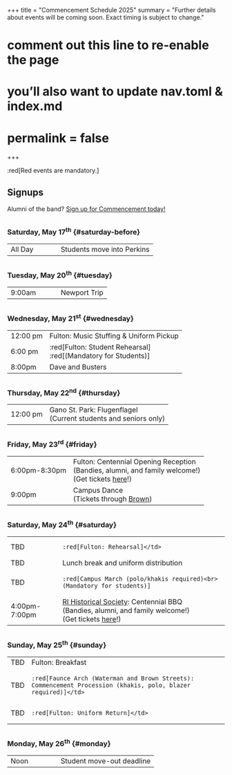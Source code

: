 +++
title = "Commencement Schedule 2025"
summary = "Further details about events will be coming soon. Exact timing is subject to change."
# comment out this line to re-enable the page
# you’ll also want to update nav.toml & index.md
# permalink = false
+++

:red[Red events are mandatory.]

<style>
td > p { margin-bottom: 0.5rem }
td > p:last-child { margin: 0 }
tr:last-child td { border-bottom: none }
h3 { margin-top: 2rem }
</style>

## Signups

Alumni of the band? [Sign up for Commencement today!](https://docs.google.com/forms/d/e/1FAIpQLSdwspEwElnmbKWGXEyztk91nl_WUk1uwcZzY5iSJvOM5nrJOg/viewform)

### Saturday, May 17<sup>th</sup> {#saturday-before}

<table class="table">
<tr>
  <td style="width: 100px">All Day</td>
  <td>Students move into Perkins</td>
</tr>
</table>

### Tuesday, May 20<sup>th</sup> {#tuesday}

<table class="table">
<tr>
  <td style="width: 100px">9:00am</td>
  <td>Newport Trip</td>
</tr>
</table>

### Wednesday, May 21<sup>st</sup> {#wednesday}

<table class="table">
<tr>
  <td>12:00 pm</td>
  <td>Fulton: Music Stuffing & Uniform Pickup</td>
</tr>
<tr>
  <td>6:00 pm</td>
  <td>
  
  :red[Fulton: Student Rehearsal]<br>:red[(Mandatory for Students)]</td>
</tr>
<tr>
  <td>8:00pm</td>
  <td>Dave and Busters</td>
</tr>
</table>

### Thursday, May 22<sup>nd</sup> {#thursday}

<table class="table">
<tr>
  <td>12:00 pm</td>
  <td>Gano St. Park: Flugenflagel<br>(Current students and seniors only)</td>
</tr>
</table>

### Friday, May 23<sup>rd</sup> {#friday}

<table class="table">
<tr>
  <td>6:00pm-8:30pm</td>
  <td>Fulton: Centennial Opening Reception<br>(Bandies, alumni, and family welcome!)<br>(Get tickets <a href="https://www.eventbrite.com/e/brown-band-centennial-opening-reception-tickets-1312058465189?aff=oddtdtcreator">here</a>!)</td>
</tr>
<tr> 
  <td>9:00pm</td> 
  <td>Campus Dance<br>(Tickets through <a href="https://alumni-friends.brown.edu/events/campus-dance">Brown</a>)</td>
</tr> 
</table>

### Saturday, May 24<sup>th</sup> {#saturday}

<table class="table">
<tr>
  <td>TBD</td>
  <td>
  
    :red[Fulton: Rehearsal]</td>
</tr>
<tr>
  <td>TBD</td>
  <td>Lunch break and uniform distribution</td>
</tr>
<tr>
  <td>TBD</td>
  <td>
  
    :red[Campus March (polo/khakis required)<br>(Mandatory for students)]
  
  </td>
</tr>
<tr>
  <td>4:00pm-7:00pm</td>
  <td> <a href="https://maps.app.goo.gl/KS6nGGbuhoGzJ39e8">RI Historical Society</a>: Centennial BBQ<br>(Bandies, alumni, and family welcome!)<br>(Get tickets <a href="https://www.eventbrite.com/e/brown-band-centennial-barbecue-tickets-1350550947239?aff=oddtdtcreator">here</a>!)</td>
</tr>
</table>

### Sunday, May 25<sup>th</sup> {#sunday}

<table class="table">
<tr>
  <td>TBD</td>
  <td>Fulton: Breakfast</td>
</tr>
<tr>
  <td>TBD</td>
  <td>
  
    :red[Faunce Arch (Waterman and Brown Streets): Commencement Procession (khakis, polo, blazer required)]</td>
</tr>
<tr>
  <td>TBD</td>
  <td>
  
    :red[Fulton: Uniform Return]</td>
</tr>
</table>

### Monday, May 26<sup>th</sup> {#monday}

<table class="table">
<tr>
  <td style="width: 100px">Noon</td>
  <td>Student move-out deadline</td>
</tr>
</table>
